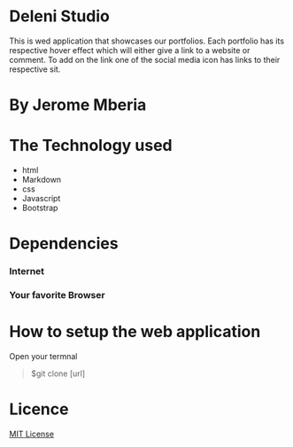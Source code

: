 # Deleni Studio
This is wed application that showcases our portfolios. Each portfolio has its respective hover effect which will either give a link to a website or comment. To add on the link one of the social media icon has links to their respective sit.

# By Jerome Mberia

# The Technology used
* html
* Markdown 
* css 
* Javascript
* Bootstrap

# Dependencies
### Internet
### Your favorite Browser

# How to setup the web application
Open your termnal

>$git clone [url]

# Licence
[MIT License](https://github.com/JeromeMberia/Delani-Studio/blob/master/License)







